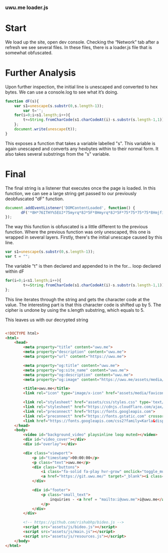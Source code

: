 ### uwu.me loader.js

# Start

We load up the site, open dev console. Checking the “Network” tab after a refresh we see several files. In these files, there is a loader.js file 	that is somewhat obfuscated.

# Further Analysis

Upon further inspection, the initial line is unescaped and converted to hex bytes. We can use a console.log to see what it’s doing.

```js
function dF(s){
	var s1=unescape(s.substr(0,s.length-1)); 
    	var t='';
	for(i=0;i<s1.length;i++){
        t+=String.fromCharCode(s1.charCodeAt(i)-s.substr(s.length-1,1));
    };
    document.write(unescape(t));
}
```

This exposes a function that takes a variable labelled "s". This variable is again unescaped and converts any hexbytes within to their normal form. It also takes several substrings from the "s" variable. 

# Final

The final string is a listener that executes once the page is loaded. In this function, we can see a large string get passed to our previously deobfuscated "dF" function. 

```js
document.addEventListener('DOMContentLoaded', function() {
       dF('*8H*76ITHY%5EUJ*75myrq*8J*5F*8Hmyrq*8J*5F*75*75*75*75*8Hmjfi*8J*5F*75*75*75*75*75*75*75*75*8Hrjyf*75uwtujwy%7E*8I*77ynyqj*77*75htsyjsy*8I*77z%7Cz3rj*77*8J*5F*75*75*75*75*75*75*75*75*8Hrjyf*75uwtujwy%7E*8I*77ijxhwnuynts*77*75htsyjsy*8I*77z%7Cz3rj*77*8J*5F*75*75*75*75*75*75*75*75*8Hrjyf*75uwtujwy%7E*8I*77zwq*77*75htsyjsy*8I*77myyux*8F44z%7Cz3rj*77*8J*5F*5F*75*75*75*75*75*75*75*75*8Hrjyf*75uwtujwy%7E*8I*77tl*8Fynyqj*77*75htsyjsy*8I*77z%7Cz3rj*77*8J*5F*75*75*75*75*75*75*75*75*8Hrjyf*75uwtujwy%7E*8I*77tl*8Fxnyjdsfrj*77*75htsyjsy*8I*77z%7Cz3rj*77*8J*5F*75*75*75*75*75*75*75*75*8Hrjyf*75uwtujwy%7E*8I*77tl*8Fijxhwnuynts*77*75htsyjsy*8I*77z%7Cz3rj*77*8J*5F*75*75*75*75*75*75*75*75*8Hrjyf*75uwtujwy%7E*8I*77tl*8Fnrflj*77*75htsyjsy*8I*77myyux*8F44z%7Cz3rj4fxxjyx4rjinf4ixdnhts3usl*77*8J*5F*5F*75*75*75*75*75*75*75*75*8Hynyqj*8Jz%7Cz3rj*8H4ynyqj*8J*5F*75*75*75*75*75*75*75*75*8Hqnsp*75wjq*8I*77nhts*77*75y%7Euj*8I*77nrflj4%7D2nhts*77*75mwjk*8I*77fxxjyx4rjinf4kf%7Bnhts3nht*77*8J*5F*5F*75*75*75*75*75*75*75*75*8Hqnsp*75wjq*8I*77xy%7Eqjxmjjy*77*75mwjk*8I*77fxxjyx4hxx4xy%7Eqjx3hxx*77*75y%7Euj*8I*7%3Cyj%7Dy4hxx*7%3C*8J*5F*75*75*75*75*75*75*75*75*8Hqnsp*75wjq*8I*77xy%7Eqjxmjjy*77*75mwjk*8I*77myyux*8F44hisox3hqtzikqfwj3htr4fof%7D4qngx4ktsy2f%7Cjxtrj4%3B36374hxx4fqq3rns3hxx*77*75y%7Euj*8I*7%3Cyj%7Dy4hxx*7%3C*8J*5F*75*75*75*75*75*75*75*75*8Hqnsp*75wjq*8I*77uwjhtssjhy*77*75mwjk*8I*77myyux*8F44ktsyx3lttlqjfunx3htr*77*8J*5F*75*75*75*75*75*75*75*75*8Hqnsp*75wjq*8I*77uwjhtssjhy*77*75mwjk*8I*77myyux*8F44ktsyx3lxyfynh3htr*77*75hwtxxtwnlns*8J*5F*75*75*75*75*75*75*75*75*8Hqnsp*75mwjk*8I*77myyux*8F44ktsyx3lttlqjfunx3htr4hxx7*8Kkfrnq%7E*8IPfwqf*7%3Binxuqf%7E*8Ix%7Cfu*77*75wjq*8I*77xy%7Eqjxmjjy*77*8J*5F*75*75*75*75*8H4mjfi*8J*5F*75*75*75*75*8Hgti%7E*8J*5F*75*75*75*75*75*75*75*75*8H%7Bnijt*75ni*8I*77gfhplwtzsid%7Bnijt*77*75uqf%7Exnsqnsj*75qttu*75rzyji*8J*8H4%7Bnijt*8J*5F*75*75*75*75*75*75*75*75*8Hin%7B*75ni*8I*77%7Bnijtdht%7Bjw*77*8J*8H4in%7B*8J*5F*75*75*75*75*75*75*75*75*8Hin%7B*75ni*8I*77t%7Bjwqf%7E*77*8J*8H4in%7B*8J*5F*5F*75*75*75*75*75*75*75*75*8Hin%7B*75hqfxx*8I*77%7Bnj%7Cutwy*77*8J*5F*75*75*75*75*75*75*75*75*75*75*75*75*8Hu*75ni*8I*77ynrjxyfru*77*8J55*8F55*8F55*8H4u*8J*5F*75*75*75*75*75*75*75*75*75*75*75*75*8Hu*75hqfxx*8I*77yj%7Dy*77*8Jz%7Cz3rj*8H4u*8J*5F*75*75*75*75*75*75*75*75*75*75*75*75*8Hin%7B*75hqfxx*8I*77gzyytsx*77*8J*5F*75*75*75*75*75*75*75*75*75*75*75*75*75*75*75*75*8Hn*75hqfxx*8I*77kf2xtqni*75kf2uqf%7E*75m%7Bw2lwt%7C*77*75tshqnhp*8I*77ytllqjdrzyj*7%3D*7%3E*77*8J*8H4n*8J*5F*75*75*75*75*75*75*75*75*75*75*75*75*75*75*75*75*8Hf*75mwjk*8I*77myyux*8F44lny3z%7Cz3rj4*77*75yfwljy*8I*77dgqfsp*77*8J*8Hn*75hqfxx*8I*77kf2gwfsix*75kf2lnyqfg*75m%7Bw2lwt%7C*77*8J*8H4n*8J*8H4f*8J*5F*75*75*75*75*75*75*75*75*75*75*75*75*8H4in%7B*8J*5F*5F*75*75*75*75*75*75*75*75*75*75*75*75*8Hin%7B*75ni*8I*77kttyjw*77*8J*5F*75*75*75*75*75*75*75*75*75*75*75*75*75*75*75*75*8Hu*75hqfxx*8I*77xrfqqdyj%7Dy*77*8J*5F*75*75*75*75*75*75*75*75*75*75*75*75*75*75*75*75*75*75*75*75nsvznwnjx*752*75*8Hf*75mwjk*75*8I*75*77rfnqyt*8FnEz%7Cz3rj*77*8JnEz%7Cz3rj*8H4f*8J*5F*75*75*75*75*75*75*75*75*75*75*75*75*75*75*75*75*8H4u*8J*5F*75*75*75*75*75*75*75*75*75*75*75*75*8H4in%7B*8J*5F*75*75*75*75*75*75*75*75*8H4in%7B*8J*5F*5F*75*75*75*75*75*75*75*75*8H*7622*75myyux*8F44lnymzg3htr4wnxmfgmu4gnijt3ox*7522*8J*5F*75*75*75*75*75*75*75*75*8Hxhwnuy*75xwh*8I*77fxxjyx4ox4gnijt3ox*77*8J*8H4xhwnuy*8J*5F*75*75*75*75*75*75*75*75*8Hxhwnuy*75xwh*8I*77fxxjyx4ox4rfns3ox*77*8J*8H4xhwnuy*8J*5F*75*75*75*75*75*75*75*75*8Hxhwnuy*75xwh*8I*77fxxjyx4ox4wjxtzwhjx3ox*77*8J*8H4xhwnuy*8J*5F*75*75*75*75*8H4gti%7E*8J*5F*8H4myrq*8J5');
});
```

The way this function is obfuscated is a little different to the previous function. Where the previous function was only unescaped, this one is wrapped in several layers. Firstly, there's the initial unescape caused by this line.

```js 
var s1=unescape(s.substr(0,s.length-1)); 
var t = "";
```

The variable "t" is then declared and appended to in the for... loop declared within dF
```js
for(i=0;i<s1.length;i++){
        t+=String.fromCharCode(s1.charCodeAt(i)-s.substr(s.length-1,1));
};
```
This line iterates through the string and gets the character code at the value. The interesting part is that this character code is shifted up by 5.
The cipher is undone by using the s.length substring, which equals to 5.

This leaves us with our decrypted string

```html

<!DOCTYPE html>
<html>
    <head>
        <meta property="title" content="uwu.me">
        <meta property="description" content="uwu.me">
        <meta property="url" content="https://uwu.me">

        <meta property="og:title" content="uwu.me">
        <meta property="og:site_name" content="uwu.me">
        <meta property="og:description" content="uwu.me">
        <meta property="og:image" content="https://uwu.me/assets/media/ds_icon.png">

        <title>uwu.me</title>
        <link rel="icon" type="image/x-icon" href="assets/media/favicon.ico">

        <link rel="stylesheet" href="assets/css/styles.css" type='text/css'>
        <link rel="stylesheet" href="https://cdnjs.cloudflare.com/ajax/libs/font-awesome/6.1.2/css/all.min.css" type='text/css'>
        <link rel="preconnect" href="https://fonts.googleapis.com">
        <link rel="preconnect" href="https://fonts.gstatic.com" crossorigin>
        <link href="https://fonts.googleapis.com/css2?family=Karla&display=swap" rel="stylesheet">
    </head>
    <body>
        <video id="background_video" playsinline loop muted></video>
        <div id="video_cover"></div>
        <div id="overlay"></div>

        <div class="viewport">
            <p id="timestamp">00:00:00</p>
            <p class="text">uwu.me</p>
            <div class="buttons">
                <i class="fa-solid fa-play hvr-grow" onclick="toggle_mute()"></i>
                <a href="https://git.uwu.me/" target="_blank"><i class="fa-brands fa-gitlab hvr-grow"></i></a>
            </div>

            <div id="footer">
                <p class="small_text">
                    inquiries - <a href = "mailto:i@uwu.me">i@uwu.me</a>
                </p>
            </div>
        </div>

        <!-- https://github.com/rishabhp/bideo.js -->
        <script src="assets/js/bideo.js"></script>
        <script src="assets/js/main.js"></script>
        <script src="assets/js/resources.js"></script>
    </body>
</html>
```

